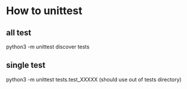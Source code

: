 # How to unittest

## all test
python3 -m unittest discover tests

## single test
python3 -m unittest tests.test_XXXXX
(should use out of tests directory)


